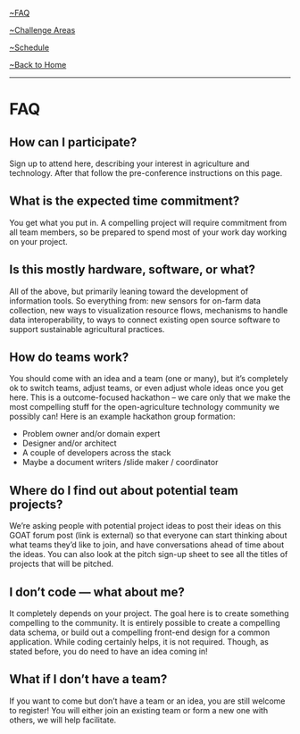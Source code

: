[~FAQ](/faq.md)

[~Challenge Areas](/challenge-areas.md)

[~Schedule](/schedule)

[~Back to Home](/)

********************************************
# FAQ

## How can I participate?

Sign up to attend here, describing your interest in agriculture and technology. After that follow the pre-conference instructions on this page.

## What is the expected time commitment?

You get what you put in. A compelling project will require commitment from all team members, so be prepared to spend most of your work day working on your project.

## Is this mostly hardware, software, or what?

All of the above, but primarily leaning toward the development of information tools. So everything from: new sensors for on-farm data collection, new ways to visualization resource flows, mechanisms to handle data interoperability, to ways to connect existing open source software to support sustainable agricultural practices.


## How do teams work?

You should come with an idea and a team (one or many), but it’s completely ok to switch teams, adjust teams, or even adjust whole ideas once you get here. This is a outcome-focused hackathon – we care only that we make the most compelling stuff for the open-agriculture technology community we possibly can! Here is an example hackathon group formation:

- Problem owner and/or domain expert
- Designer and/or architect
- A couple of developers across the stack
- Maybe a document writers /slide maker / coordinator


## Where do I find out about potential team projects?

We’re asking people with potential project ideas to post their ideas on this GOAT forum post (link is external) so that everyone can start thinking about what teams they’d like to join, and have conversations ahead of time about the ideas. You can also look at the pitch sign-up sheet to see all the titles of projects that will be pitched.

## I don’t code — what about me?

It completely depends on your project. The goal here is to create something compelling to the community. It is entirely possible to create a compelling data schema, or build out a compelling front-end design for a common application. While coding certainly helps, it is not required. Though, as stated before, you do need to have an idea coming in!

## What if I don’t have a team?

If you want to come but don’t have a team or an idea, you are still welcome to register! You will either join an existing team or form a new one with others, we will help facilitate.
